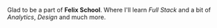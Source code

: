 Glad to be a part of **Felix School**. 
Where I'll learn _Full Stack_ and a bit of _Analytics_, _Design_ and much more.
